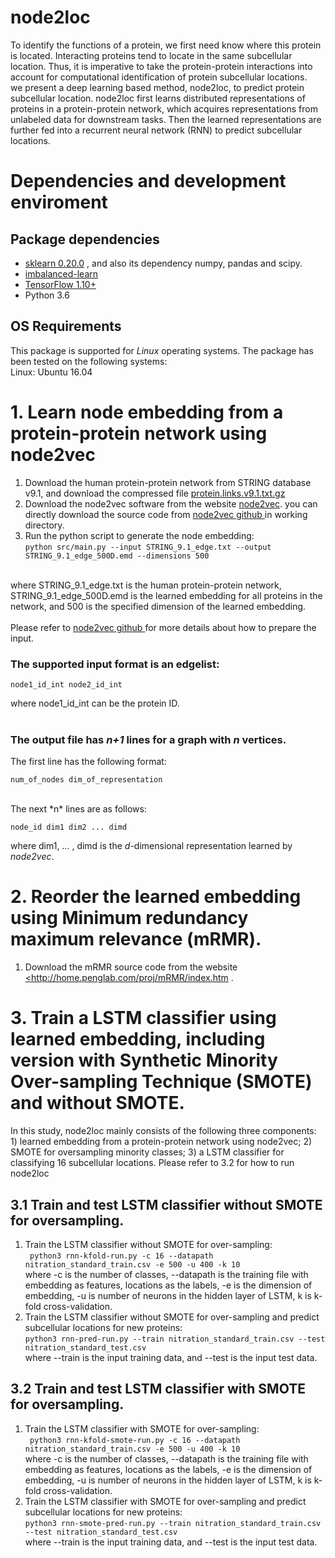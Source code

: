 # node2loc
To identify the functions of a protein, we first need know where this protein is located. Interacting proteins tend to locate in the same subcellular location. Thus, it is imperative to take the protein-protein interactions into account for computational identification of protein subcellular locations. <br>
we present a deep learning based method, node2loc, to predict protein subcellular location. node2loc first learns distributed representations of proteins in a protein-protein network, which acquires representations from unlabeled data for downstream tasks. Then the learned representations are further fed into a recurrent neural network (RNN) to predict subcellular locations. 

# Dependencies and development enviroment

## Package dependencies
  * <a href=https://github.com/scikit-learn/scikit-learn>sklearn 0.20.0</a> , and also its dependency numpy, pandas and scipy. <br>
  * <a href=https://github.com/scikit-learn-contrib/imbalanced-learn>imbalanced-learn</a> <br>
  * <a href=https://www.tensorflow.org/> TensorFlow 1.10+ </a> <br>
  * Python 3.6 <br>
  
## OS Requirements
This package is supported for *Linux* operating systems. The package has been tested on the following systems: <br>
Linux: Ubuntu 16.04  <br>
  
# 1. Learn node embedding from a protein-protein network using node2vec
1. Download the human protein-protein network from STRING database v9.1, and download the compressed file <a href="http://string91.embl.de/newstring_cgi/show_download_page.pl?UserId=wOOpKXCrcQGf&sessionId=fcg4u2oXFFYd">protein.links.v9.1.txt.gz</a> <br>
2. Download the node2vec software from the website <a href="https://snap.stanford.edu/node2vec/">node2vec</a>. you can directly download the source code from <a href="https://github.com/aditya-grover/node2vec">node2vec github </a> in working directory. <br>
3. Run the python script to generate the node embedding: <br>
```python src/main.py --input STRING_9.1_edge.txt --output STRING_9.1_edge_500D.emd --dimensions 500```
<br>
where STRING_9.1_edge.txt is the human protein-protein network, STRING_9.1_edge_500D.emd is the learned embedding for all proteins in the network, and 500 is the specified dimension of the learned embedding. <br>
<br>
Please refer to <a href="https://github.com/aditya-grover/node2vec">node2vec github </a> for more details about how to prepare the input.<br>

### The supported input format is an edgelist: <br>
	node1_id_int node2_id_int
where node1_id_int can be the protein ID. <br>
<br>
### The output file has *n+1* lines for a graph with *n* vertices.  <br>
The first line has the following format: <br>

	num_of_nodes dim_of_representation

<br>
The next *n* lines are as follows: <br>
	
	node_id dim1 dim2 ... dimd

where dim1, ... , dimd is the *d*-dimensional representation learned by *node2vec*. <br>

# 2. Reorder the learned embedding using Minimum redundancy maximum relevance (mRMR).
1. Download the mRMR source code from the website <a href="http://home.penglab.com/proj/mRMR/index.htm"><http://home.penglab.com/proj/mRMR/index.htm </a>. <br>

# 3. Train a LSTM classifier using learned embedding, including version with Synthetic Minority Over-sampling Technique (SMOTE) and without SMOTE.

In this study, node2loc mainly consists of the following three components: 1) learned embedding from a protein-protein network using node2vec; 2) SMOTE for oversampling minority classes; 3) a LSTM classifier for classifying 16 subcellular locations. Please refer to 3.2 for how to run node2loc<br>

## 3.1 Train and test LSTM classifier without SMOTE for oversampling.
1. Train the LSTM classifier without SMOTE for over-sampling:<br>
``` python3 rnn-kfold-run.py -c 16 --datapath nitration_standard_train.csv -e 500 -u 400 -k 10``` <br>
where -c is the number of classes, --datapath is the training file with embedding as features, locations as the labels, -e is the dimension of embedding, -u is number of neurons in the hidden layer of LSTM, k is k-fold cross-validation. <br>
2. Train the LSTM classifier without SMOTE for over-sampling and predict subcellular locations for new proteins: <br>
```python3 rnn-pred-run.py --train nitration_standard_train.csv --test nitration_standard_test.csv``` <br>
where --train is the input training data, and --test is the input test data. <br>

## 3.2 Train and test LSTM classifier with SMOTE for oversampling.
1. Train the LSTM classifier with SMOTE for over-sampling:<br>
``` python3 rnn-kfold-smote-run.py -c 16 --datapath nitration_standard_train.csv -e 500 -u 400 -k 10``` <br>
where -c is the number of classes, --datapath is the training file with embedding as features, locations as the labels, -e is the dimension of embedding, -u is number of neurons in the hidden layer of LSTM, k is k-fold cross-validation. <br>
2. Train the LSTM classifier with SMOTE for over-sampling and predict subcellular locations for new proteins: <br>
```python3 rnn-smote-pred-run.py --train nitration_standard_train.csv --test nitration_standard_test.csv``` <br>
where --train is the input training data, and --test is the input test data. <br>

